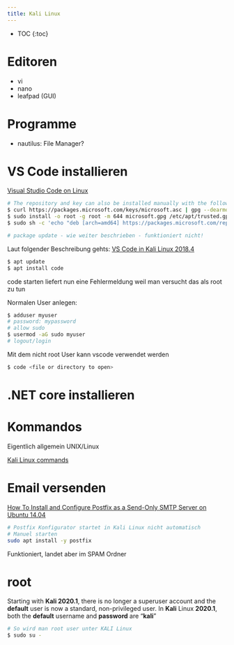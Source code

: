```yaml
---
title: Kali Linux
---
```


* TOC
{:toc}

# Editoren

- vi
- nano
- leafpad (GUI)

# Programme

- nautilus: File Manager?


# VS Code installieren

[Visual Studio Code on Linux](https://code.visualstudio.com/docs/setup/linux#_debian-and-ubuntu-based-distributions)

```bash
# The repository and key can also be installed manually with the following script:
$ curl https://packages.microsoft.com/keys/microsoft.asc | gpg --dearmor > microsoft.gpg
$ sudo install -o root -g root -m 644 microsoft.gpg /etc/apt/trusted.gpg.d/
$ sudo sh -c 'echo "deb [arch=amd64] https://packages.microsoft.com/repos/vscode stable main" > /etc/apt/sources.list.d/vscode.list'

# package update - wie weiter beschrieben - funktioniert nicht!
```

Laut folgender Beschreibung gehts:
[VS Code in Kali Linux 2018.4](https://medium.com/@calypsobronte/vs-code-in-kali-linux-2018-4-9e96e92d13ca)

```bash
$ apt update
$ apt install code
```

code starten liefert nun eine Fehlermeldung weil man versucht das als root zu tun

Normalen User anlegen:

```bash
$ adduser myuser
# password: mypassword
# allow sudo
$ usermod -aG sudo myuser
# logout/login
```

Mit dem nicht root User kann vscode verwendet werden

```bash
$ code <file or directory to open>
```

# .NET core installieren




# Kommandos

Eigentlich allgemein UNIX/Linux

[Kali Linux commands](https://techsomebite.wordpress.com/2015/10/21/kali-linux-commands/)


# Email versenden

[How To Install and Configure Postfix as a Send-Only SMTP Server on Ubuntu 14.04](https://www.digitalocean.com/community/tutorials/how-to-install-and-configure-postfix-as-a-send-only-smtp-server-on-ubuntu-14-04)

```bash
# Postfix Konfigurator startet in Kali Linux nicht automatisch
# Manuel starten
sudo apt install -y postfix
```

Funktioniert, landet aber im SPAM Ordner



# root

[](https://securityboulevard.com/2020/02/setting-up-the-root-account-on-kali-2020/)

Starting with **Kali 2020.1**, there is no longer a superuser account and the **default** user is now a standard, non-privileged user. In **Kali** Linux **2020.1**, both the **default** username and **password** are “**kali**”

```bash
# So wird man root user unter KALI Linux
$ sudo su -
```

